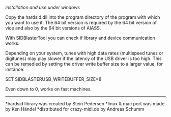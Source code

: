 *installation and use under windows*

Copy the hardsid.dll into the program directory of the program with which you want to use it.
The 64 bit version is required by the 64 bit version of vice and also by the 64 bit versions of AIASS.

With SIDBlasterTool you can check if library and device communication works.


Depending on your system, tunes with high data rates (multispeed tunes or digitunes) may 
play slower if the latency of the USB driver is too high. This can be remedied by setting
the driver write buffer size to a larger value, for instance:

SET SIDBLASTERUSB_WRITEBUFFER_SIZE=8

Even down to 0, works on fast machines.


---
*hardsid library was created by Stein Pedersen
*linux & mac port was made by Ken Händel
*distributed for crazy-midi.de by Andreas Schumm
